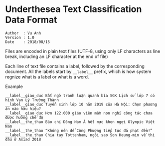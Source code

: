# Underthesea Text Classification Data Format

```
Author  : Vu Anh
Version : 1.0
Date    : 2018/08/15 
```

Files are encoded in plain text files (UTF-8, using only LF characters as line break, including an LF character at the end of file)

Each line of text file contains a label, followed by the corresponding document. All the labels start by `__label__` prefix, which is how system regnize what is a label or what is a word.

Example 

```
__label__giao_duc Bất ngờ tranh luận quanh bìa SGK Lịch sử lớp 7 có hình Vạn Lý Trường Thành
__label__giao_duc Tuyển sinh lớp 10 năm 2019 của Hà Nội: Chọn phương án nào hữu hiệu?
__label__giao_duc Hơn 122.000 giáo viên mầm non nghỉ công tác chưa được hưởng chế độ
__label__the_thao Báo chí Đông Nam Á hết mực khen ngợi Olympic Việt Nam
__label__the_thao “Không nên để Công Phượng tiếp tục đá phạt đền!”
__label__the_thao Chia tay Tottenham, ngôi sao Son Heung-min về thi đấu ở Asiad 2018
```

